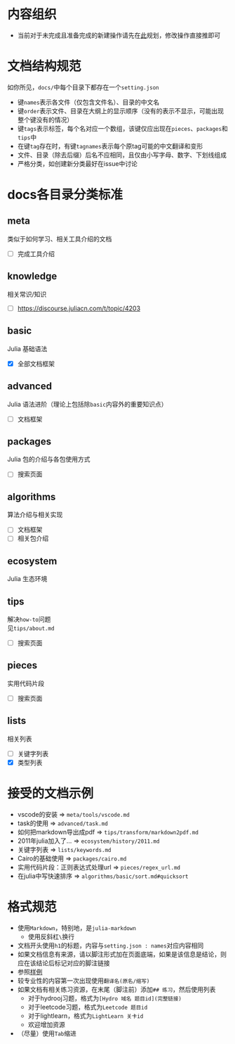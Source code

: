 # 内容组织
* 当前对于未完成且准备完成的新建操作请先在[此](https://github.com/JuliaRoadmap/zh/discussions/1)规划，修改操作直接推即可

# 文档结构规范
如你所见，`docs/`中每个目录下都存在一个`setting.json`
* 键`names`表示各文件（仅包含文件名）、目录的中文名
* 键`order`表示文件、目录在大纲上的显示顺序（没有的表示不显示，可能出现整个键没有的情况）
* 键`tags`表示标签，每个名对应一个数组，该键仅应出现在`pieces`、`packages`和`tips`中
* 在键`tag`存在时，有键`tagnames`表示每个原tag可能的中文翻译和变形
* 文件、目录（除去后缀）后名不应相同，且仅由小写字母、数字、下划线组成
* 严格分类，如创建新分类最好在issue中讨论

# docs各目录分类标准
## meta
类似于如何学习、相关工具介绍的文档
- [ ] 完成工具介绍

## knowledge
相关常识/知识
- [ ] https://discourse.juliacn.com/t/topic/4203

## basic
Julia 基础语法
- [x] 全部文档框架

## advanced
Julia 语法进阶（理论上包括除`basic`内容外的重要知识点）
- [ ] 文档框架

## packages
Julia 包的介绍与各包使用方式
- [ ] 搜索页面

## algorithms
算法介绍与相关实现
- [ ] 文档框架
- [ ] 相关包介绍

## ecosystem
Julia 生态环境

## tips
解决`how-to`问题\
见`tips/about.md`
- [ ] 搜索页面

## pieces
实用代码片段
- [ ] 搜索页面

## lists
相关列表
- [ ] 关键字列表
- [x] 类型列表

# 接受的文档示例
* vscode的安装 => `meta/tools/vscode.md`
* task的使用 => `advanced/task.md`
* 如何把markdown导出成pdf => `tips/transform/markdown2pdf.md`
* 2011年julia加入了… => `ecosystem/history/2011.md`
* 关键字列表 => `lists/keywords.md`
* Cairo的基础使用 => `packages/cairo.md`
* 实用代码片段：正则表达式处理url => `pieces/regex_url.md`
* 在julia中写快速排序 => `algorithms/basic/sort.md#quicksort`

# 格式规范
* 使用`Markdown`，特别地，是`julia-markdown`
	* 使用反斜杠`\`换行
* 文档开头使用`h1`的标题，内容与`setting.json : names`对应内容相同
* 如果文档信息有来源，请以脚注形式加在页面底端，如果是该信息是结论，则应在该结论后标记对应的脚注链接
* 参照[样例](docs/meta/introduction.md)
* 较专业性的内容第一次出现使用`翻译名(原名/缩写)`
* 如果文档有相关练习资源，在末尾（脚注前）添加`## 练习`，然后使用列表
	* 对于hydrooj习题，格式为`[Hydro 域名 题目id](完整链接)`
	* 对于leetcode习题，格式为`Leetcode 题目id`
	* 对于lightlearn，格式为`LightLearn 关卡id`
	* 欢迎增加资源
* （尽量）使用`Tab`缩进
